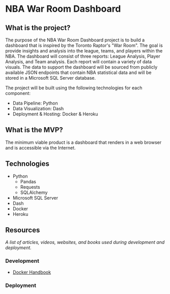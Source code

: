 NBA War Room Dashboard 
======

## What is the project?

The purpose of the NBA War Room Dashboard project is to build a dashboard that is inspired by the Toronto Raptor's "War Room". The goal is provide insights and analysis into the league, teams, and players within the NBA. The dashboard will consist of three reports: League Analysis, Player Analysis, and Team analysis. Each report will contain a variety of data visuals. The data to support the dashboard will be sourced from publicly available JSON endpoints that contain NBA statistical data and will be stored in a Microsoft SQL Server database.

The project will be built using the following technologies for each component:
- Data Pipeline: Python
- Data Visualization: Dash
- Deployment & Hosting: Docker & Heroku

## What is the MVP?

The minimum viable product is a dashboard that renders in a web browser and is accessible via the Internet.


## Technologies
- Python
  - Pandas
  - Requests
  - SQLAlchemy
- Microsoft SQL Server
- Dash
- Docker
- Heroku



## Resources

<i> A list of articles, videos, websites, and books used during development and deployment.</i>

### Development
- [Docker Handbook](https://www.freecodecamp.org/news/the-docker-handbook/)


### Deployment